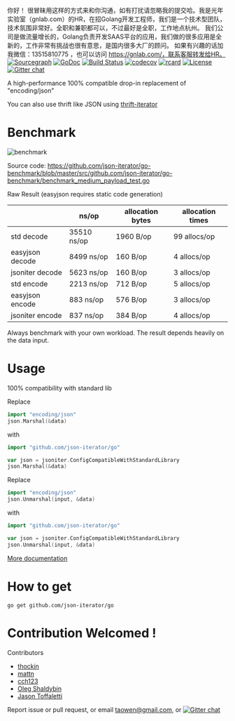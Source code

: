 你好！
很冒昧用这样的方式来和你沟通，如有打扰请忽略我的提交哈。我是光年实验室（gnlab.com）的HR，在招Golang开发工程师，我们是一个技术型团队，技术氛围非常好。全职和兼职都可以，不过最好是全职，工作地点杭州。
我们公司是做流量增长的，Golang负责开发SAAS平台的应用，我们做的很多应用是全新的，工作非常有挑战也很有意思，是国内很多大厂的顾问。
如果有兴趣的话加我微信：13515810775  ，也可以访问 https://gnlab.com/，联系客服转发给HR。
[![Sourcegraph](https://sourcegraph.com/github.com/json-iterator/go/-/badge.svg)](https://sourcegraph.com/github.com/json-iterator/go?badge)
[![GoDoc](http://img.shields.io/badge/go-documentation-blue.svg?style=flat-square)](http://godoc.org/github.com/json-iterator/go)
[![Build Status](https://travis-ci.org/json-iterator/go.svg?branch=master)](https://travis-ci.org/json-iterator/go)
[![codecov](https://codecov.io/gh/json-iterator/go/branch/master/graph/badge.svg)](https://codecov.io/gh/json-iterator/go)
[![rcard](https://goreportcard.com/badge/github.com/json-iterator/go)](https://goreportcard.com/report/github.com/json-iterator/go)
[![License](http://img.shields.io/badge/license-mit-blue.svg?style=flat-square)](https://raw.githubusercontent.com/json-iterator/go/master/LICENSE)
[![Gitter chat](https://badges.gitter.im/gitterHQ/gitter.png)](https://gitter.im/json-iterator/Lobby)

A high-performance 100% compatible drop-in replacement of "encoding/json"

You can also use thrift like JSON using [thrift-iterator](https://github.com/thrift-iterator/go)

# Benchmark

![benchmark](http://jsoniter.com/benchmarks/go-benchmark.png)

Source code: https://github.com/json-iterator/go-benchmark/blob/master/src/github.com/json-iterator/go-benchmark/benchmark_medium_payload_test.go

Raw Result (easyjson requires static code generation)

| | ns/op | allocation bytes | allocation times |
| --- | --- | --- | --- |
| std decode | 35510 ns/op | 1960 B/op | 99 allocs/op |
| easyjson decode | 8499 ns/op | 160 B/op | 4 allocs/op |
| jsoniter decode | 5623 ns/op | 160 B/op | 3 allocs/op |
| std encode | 2213 ns/op | 712 B/op | 5 allocs/op |
| easyjson encode | 883 ns/op | 576 B/op | 3 allocs/op |
| jsoniter encode | 837 ns/op | 384 B/op | 4 allocs/op |

Always benchmark with your own workload. 
The result depends heavily on the data input.

# Usage

100% compatibility with standard lib

Replace

```go
import "encoding/json"
json.Marshal(&data)
```

with 

```go
import "github.com/json-iterator/go"

var json = jsoniter.ConfigCompatibleWithStandardLibrary
json.Marshal(&data)
```

Replace

```go
import "encoding/json"
json.Unmarshal(input, &data)
```

with

```go
import "github.com/json-iterator/go"

var json = jsoniter.ConfigCompatibleWithStandardLibrary
json.Unmarshal(input, &data)
```

[More documentation](http://jsoniter.com/migrate-from-go-std.html)

# How to get

```
go get github.com/json-iterator/go
```

# Contribution Welcomed !

Contributors

* [thockin](https://github.com/thockin) 
* [mattn](https://github.com/mattn)
* [cch123](https://github.com/cch123)
* [Oleg Shaldybin](https://github.com/olegshaldybin)
* [Jason Toffaletti](https://github.com/toffaletti)

Report issue or pull request, or email taowen@gmail.com, or [![Gitter chat](https://badges.gitter.im/gitterHQ/gitter.png)](https://gitter.im/json-iterator/Lobby)
